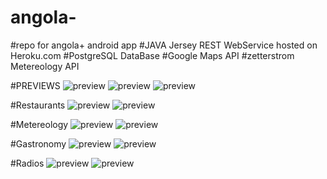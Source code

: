 # angola-
#repo for angola+ android app
#JAVA Jersey REST WebService hosted on Heroku.com
#PostgreSQL DataBase
#Google Maps API
#zetterstrom Metereology API

#PREVIEWS
![preview](https://github.com/kawakuticode/angolaplus/blob/master/previews/menuapp.png)
![preview](https://github.com/kawakuticode/angolaplus/blob/master/previews/tourism.png)
![preview](https://github.com/kawakuticode/angolaplus/blob/master/previews/tourismdetails.png)	
 
#Restaurants
![preview](https://github.com/kawakuticode/angolaplus/blob/master/previews/restaurants.png)
![preview](https://github.com/kawakuticode/angolaplus/blob/master/previews/restinfo.png)
 
 #Metereology
![preview](https://github.com/kawakuticode/angolaplus/blob/master/previews/metereology.png)
![preview](https://github.com/kawakuticode/angolaplus/blob/master/previews/metereoselectprovince.png)	

#Gastronomy
![preview](https://github.com/kawakuticode/angolaplus/blob/master/previews/grastronomy.png)
![preview](https://github.com/kawakuticode/angolaplus/blob/master/previews/recipe.png)
 
#Radios
![preview](https://github.com/kawakuticode/angolaplus/blob/master/previews/device-2017-03-14-171848.png)
![preview](https://github.com/kawakuticode/angolaplus/blob/master/previews/radioplayer.png)	
 



